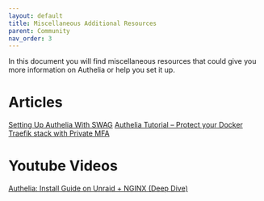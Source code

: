 ```yaml
---
layout: default
title: Miscellaneous Additional Resources
parent: Community
nav_order: 3
---
```


In this document you will find miscellaneous resources that could give you more
information on Authelia or help you set it up.

# Articles

[Setting Up Authelia With SWAG](https://blog.linuxserver.io/2020/08/26/setting-up-authelia/)
[Authelia Tutorial – Protect your Docker Traefik stack with Private MFA](https://www.smarthomebeginner.com/docker-authelia-tutorial/)

# Youtube Videos

[Authelia: Install Guide on Unraid + NGINX (Deep Dive)](https://www.youtube.com/watch?v=kw_pohbKE3Y)